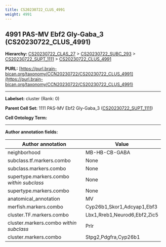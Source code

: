 ```yaml
---
title: CS20230722_CLUS_4991
weight: 4991
---
```

## 4991 PAS-MV Ebf2 Gly-Gaba_3 (CS20230722_CLUS_4991)
<b>Hierarchy: </b>
[CS20230722_CLAS_27](../CS20230722_CLAS_27) >
[CS20230722_SUBC_293](../CS20230722_SUBC_293) >
[CS20230722_SUPT_1111](../CS20230722_SUPT_1111) >
[CS20230722_CLUS_4991](../CS20230722_CLUS_4991)

**PURL:** [https://purl.brain-bican.org/taxonomy/CCN20230722/CS20230722_CLUS_4991](https://purl.brain-bican.org/taxonomy/CCN20230722/CS20230722_CLUS_4991)

---


**Labelset:** cluster (Rank: 0)

**Parent Cell Set:** 1111 PAS-MV Ebf2 Gly-Gaba_3 ([CS20230722_SUPT_1111](../CS20230722_SUPT_1111))



**Cell Ontology Term:** 

[MARKER GENES.]: #


---

[TRANSFERRED ANNOTATIONS.]: #


[AUTHOR ANNOTATION FIELDS.]: #


**Author annotation fields:**

| Author annotation | Value |
|-------------------|-------|
|neighborhood|MB-HB-CB-GABA|
|subclass.tf.markers.combo|None|
|subclass.markers.combo|None|
|supertype.markers.combo _within subclass_|None|
|supertype.markers.combo|None|
|anatomical_annotation|MV|
|merfish.markers.combo|Cyp26b1,Skor1,Adcyap1,Ebf3|
|cluster.TF.markers.combo|Lbx1,Rreb1,Neurod6,Ebf2,Zic5|
|cluster.markers.combo _within subclass_|Prlr|
|cluster.markers.combo|Stpg2,Pdgfra,Cyp26b1|
